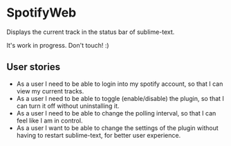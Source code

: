 # SpotifyWeb
Displays the current track in the status bar of sublime-text.

It's work in progress. Don't touch! :)

## User stories

* As a user I need to be able to login into my spotify account, so that I can view my current tracks.
* As a user I need to be able to toggle (enable/disable) the plugin, so that I can turn it off without uninstalling it.
* As a user I need to be able to change the polling interval, so that I can feel like I am in control.
* As a user I want to be able to change the settings of the plugin without having to restart sublime-text, for better user experience.
